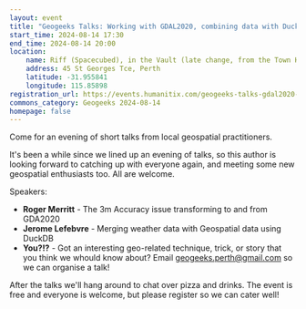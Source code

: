```yaml
---
layout: event
title: "Geogeeks Talks: Working with GDAL2020, combining data with DuckDB"
start_time: 2024-08-14 17:30
end_time: 2024-08-14 20:00
location:
    name: Riff (Spacecubed), in the Vault (late change, from the Town Hall area)
    address: 45 St Georges Tce, Perth
    latitude: -31.955841
    longitude: 115.85898
registration_url: https://events.humanitix.com/geogeeks-talks-gdal2020-duckdb
commons_category: Geogeeks 2024-08-14
homepage: false
---
```


Come for an evening of short talks from local geospatial practitioners.

It's been a while since we lined up an evening of talks, so this author is looking forward to catching up with everyone again, and meeting some new geospatial enthusiasts too. All are welcome.

Speakers:

- **Roger Merritt** - The 3m Accuracy issue transforming to and from GDA2020
- **Jerome Lefebvre** - Merging weather data with Geospatial data using DuckDB
- **You?!?** - Got an interesting geo-related technique, trick, or story that you think we whould know about? Email [geogeeks.perth@gmail.com](mailto:geogeeks.perth@gmail.com) so we can organise a talk!

After the talks we'll hang around to chat over pizza and drinks. The event is free and everyone is welcome, but please register so we can cater well!

